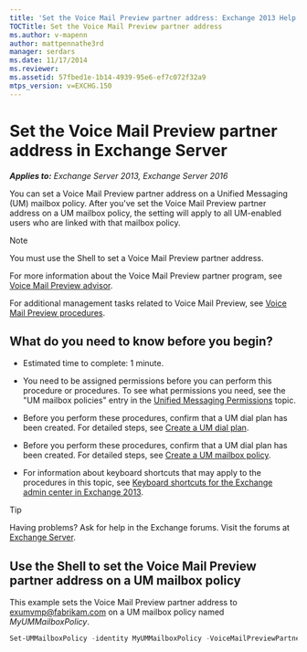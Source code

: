 ```yaml
---
title: 'Set the Voice Mail Preview partner address: Exchange 2013 Help'
TOCTitle: Set the Voice Mail Preview partner address
ms.author: v-mapenn
author: mattpennathe3rd
manager: serdars
ms.date: 11/17/2014
ms.reviewer:
ms.assetid: 57fbed1e-1b14-4939-95e6-ef7c072f32a9
mtps_version: v=EXCHG.150
---
```


# Set the Voice Mail Preview partner address in Exchange Server

_**Applies to:** Exchange Server 2013, Exchange Server 2016_

You can set a Voice Mail Preview partner address on a Unified Messaging (UM) mailbox policy. After you've set the Voice Mail Preview partner address on a UM mailbox policy, the setting will apply to all UM-enabled users who are linked with that mailbox policy.

> [!NOTE]
> You must use the Shell to set a Voice Mail Preview partner address.

For more information about the Voice Mail Preview partner program, see [Voice Mail Preview advisor](voice-mail-preview-advisor-exchange-2013-help.md).

For additional management tasks related to Voice Mail Preview, see [Voice Mail Preview procedures](voice-mail-preview-procedures-exchange-2013-help.md).

## What do you need to know before you begin?

- Estimated time to complete: 1 minute.

- You need to be assigned permissions before you can perform this procedure or procedures. To see what permissions you need, see the "UM mailbox policies" entry in the [Unified Messaging Permissions](https://technet.microsoft.com/library/d326c3bc-8f33-434a-bf02-a83cc26a5498.aspx) topic.

- Before you perform these procedures, confirm that a UM dial plan has been created. For detailed steps, see [Create a UM dial plan](create-um-dial-plan-exchange-2013-help.md).

- Before you perform these procedures, confirm that a UM dial plan has been created. For detailed steps, see [Create a UM mailbox policy](create-um-mailbox-policy-exchange-2013-help.md).

- For information about keyboard shortcuts that may apply to the procedures in this topic, see [Keyboard shortcuts for the Exchange admin center in Exchange 2013](keyboard-shortcuts-in-the-exchange-admin-center-2013-help.md).

> [!TIP]
> Having problems? Ask for help in the Exchange forums. Visit the forums at [Exchange Server](https://go.microsoft.com/fwlink/p/?linkId=60612).

## Use the Shell to set the Voice Mail Preview partner address on a UM mailbox policy

This example sets the Voice Mail Preview partner address to exumvmp@fabrikam.com on a UM mailbox policy named _MyUMMailboxPolicy_.

```powershell
Set-UMMailboxPolicy -identity MyUMMailboxPolicy -VoiceMailPreviewPartnerAddress exumvmp@fabrikam.com
```
